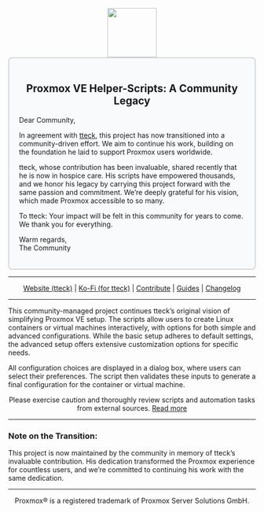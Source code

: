 <div align="center">
  <a href="#">
    <img src="https://raw.githubusercontent.com/community-scripts/ProxmoxVE/main/misc/images/logo.png" height="100px" />
 </a>
</div>

<div style="border: 2px solid #d1d5db; padding: 20px; border-radius: 8px; background-color: #f9fafb;">
  <h2 align="center">Proxmox VE Helper-Scripts: A Community Legacy</h2>
  <p>Dear Community,</p>
  <p>In agreement with <a href="https://github.com/tteck">tteck</a>, this project has now transitioned into a community-driven effort. We aim to continue his work, building on the foundation he laid to support Proxmox users worldwide.</p>
  <p>tteck, whose contribution has been invaluable, shared recently that he is now in hospice care. His scripts have empowered thousands, and we honor his legacy by carrying this project forward with the same passion and commitment. We’re deeply grateful for his vision, which made Proxmox accessible to so many.</p>
  <p>To tteck: Your impact will be felt in this community for years to come. We thank you for everything.</p>
  <p>Warm regards,<br>The Community</p>
</div>

--- 

<p align="center">
  <a href="https://helper-scripts.com">Website (tteck)</a> | 
  <a href="https://ko-fi.com/proxmoxhelperscripts">Ko-Fi (for tteck)</a> |
  <a href="https://github.com/community-scripts/ProxmoxVE/blob/main/.github/CONTRIBUTING.md">Contribute</a> |
  <a href="https://github.com/community-scripts/ProxmoxVE/blob/main/USER_SUBMITTED_GUIDES.md">Guides</a> |
  <a href="https://github.com/community-scripts/ProxmoxVE/blob/main/CHANGELOG.md">Changelog</a>
</p>

---

This community-managed project continues tteck’s original vision of simplifying Proxmox VE setup. The scripts allow users to create Linux containers or virtual machines interactively, with options for both simple and advanced configurations. While the basic setup adheres to default settings, the advanced setup offers extensive customization options for specific needs.

All configuration choices are displayed in a dialog box, where users can select their preferences. The script then validates these inputs to generate a final configuration for the container or virtual machine.

<p align="center">
Please exercise caution and thoroughly review scripts and automation tasks from external sources. <a href="https://github.com/community/Proxmox/blob/main/CODE-AUDIT.md">Read more</a>
</p>

---

### Note on the Transition:
This project is now maintained by the community in memory of tteck’s invaluable contribution. His dedication transformed the Proxmox experience for countless users, and we’re committed to continuing his work with the same dedication.

---

<sub><div align="center"> Proxmox® is a registered trademark of Proxmox Server Solutions GmbH. </div></sub>
